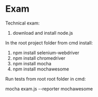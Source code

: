 # Exam
Technical exam:

1) download and install node.js

In the root project folder from cmd install: 

1) npm install selenium-webdriver
2) npm install chromedriver
3) npm install mocha
4) npm install mochawesome

Run tests from root root folder in cmd:

mocha exam.js --reporter mochawesome
